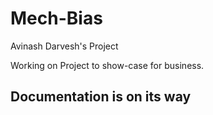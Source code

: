 # Mech-Bias
Avinash Darvesh's Project

Working on Project to show-case for business.

## Documentation is on its way

